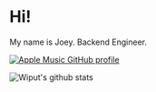 # Hi!

My name is Joey. Backend Engineer.

[![Apple Music GitHub profile](https://music-profile.rayriffy.com/theme/light.svg?uid=001862.fbd805efc68a491eaccb3885dcd517b0.0839)](https://github.com/rayriffy/apple-music-github-profile)

![Wiput's github stats](https://github-readme-stats.vercel.app/api?username=wiput1999&count_private=true)
